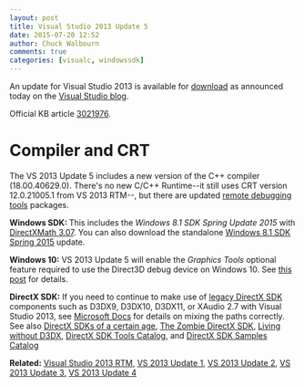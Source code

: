 ```yaml
---
layout: post
title: Visual Studio 2013 Update 5
date: 2015-07-20 12:52
author: Chuck Walbourn
comments: true
categories: [visualc, windowssdk]
---
```

An update for Visual Studio 2013 is available for <a href="http://go.microsoft.com/fwlink/?LinkId=519378">download</a> as announced today on the <a href="https://devblogs.microsoft.com/visualstudio/visual-studio-2015-and-visual-studio-2013-update-5-released/">Visual Studio blog</a>.
<!--more-->

Official KB article <a href="https://support.microsoft.com/en-us/kb/3021976">3021976</a>.

<h1>Compiler and CRT</h1>

<p>The VS 2013 Update 5 includes a new version of the C++ compiler (18.00.40629.0). There's no new C/C++ Runtime--it still uses CRT version 12.0.21005.1 from VS 2013 RTM--, but there are updated <a href="http://go.microsoft.com/fwlink/?LinkId=519380">remote debugging tools</a> packages.

<strong>Windows SDK: </strong>This includes the <em>Windows 8.1 SDK Spring Update 2015</em> with <a href="https://walbourn.github.io/directxmath-3-07/">DirectXMath 3.07</a>. You can also download the standalone <a href="http://go.microsoft.com/fwlink/?LinkID=323507">Windows 8.1 SDK Spring 2015</a> update.

<strong>Windows 10:</strong> VS 2013 Update 5 will enable the <em>Graphics Tools</em> optional feature required to use the Direct3D debug device on Windows 10. See <a href="https://devblogs.microsoft.com/cppblog/visual-studio-2015-and-graphics-tools-for-windows-10/">this post</a> for details.

<strong>DirectX SDK:</strong> If you need to continue to make use of <a href="https://walbourn.github.io/announcement-directx-sdk-june-2010-is-live/">legacy DirectX SDK</a> components such as D3DX9, D3DX10, D3DX11, or XAudio 2.7 with Visual Studio 2013, see <a href="https://docs.microsoft.com/en-us/windows/desktop/directx-sdk--august-2009-">Microsoft Docs</a> for details on mixing the paths correctly. See also <a href="https://walbourn.github.io/directx-sdks-of-a-certain-age/">DirectX SDKs of a certain age</a>, <a href="https://walbourn.github.io/the-zombie-directx-sdk/">The Zombie DirectX SDK</a>, <a href="https://walbourn.github.io/living-without-d3dx/">Living without D3DX</a>, <a href="https://walbourn.github.io/directx-sdk-tools-catalog/">DirectX SDK Tools Catalog</a>, and <a href="https://walbourn.github.io/directx-sdk-samples-catalog/">DirectX SDK Samples Catalog</a>

<strong>Related:</strong> <a href="https://walbourn.github.io/visual-studio-2013-and-windows-8-1-sdk-rtm-are-now-available/">Visual Studio 2013 RTM</a>, <a href="https://walbourn.github.io/visual-studio-2013-update-1/">VS 2013 Update 1</a>, <a href="https://walbourn.github.io/visual-studio-2013-update-2/">VS 2013 Update 2,</a> <a href="https://walbourn.github.io/visual-studio-2013-update-3/">VS 2013 Update 3,</a> <a href="https://walbourn.github.io/visual-studio-2013-update-4/">VS 2013 Update 4</a>
